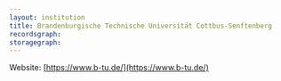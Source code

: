```yaml
---
layout: institution
title: Brandenburgische Technische Universität Cottbus-Senftenberg
recordsgraph: 
storagegraph: 
---
```


Website: [https://www.b-tu.de/](https://www.b-tu.de/)
